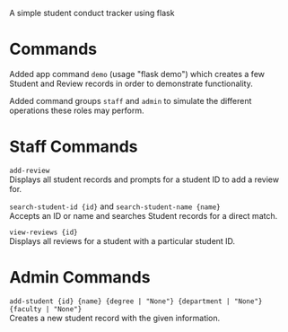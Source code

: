 A simple student conduct tracker using flask

# Commands
Added app command `demo` (usage "flask demo") which creates a few Student and Review records in order to demonstrate functionality.

Added command groups `staff` and `admin` to simulate the different operations these roles may perform.

# Staff Commands
`add-review`<br>
Displays all student records and prompts for a student ID to add a review for.

`search-student-id {id}` and `search-student-name {name}`<br>
Accepts an ID or name and searches Student records for a direct match.

`view-reviews {id}` <br>
Displays all reviews for a student with a particular student ID.

# Admin Commands
`add-student {id} {name} {degree | "None"} {department | "None"} {faculty | "None"}`<br>
Creates a new student record with the given information.
